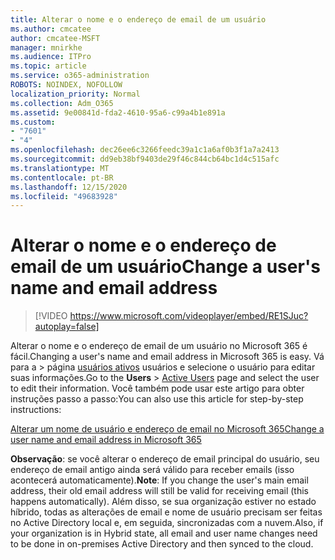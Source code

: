 ```yaml
---
title: Alterar o nome e o endereço de email de um usuário
ms.author: cmcatee
author: cmcatee-MSFT
manager: mnirkhe
ms.audience: ITPro
ms.topic: article
ms.service: o365-administration
ROBOTS: NOINDEX, NOFOLLOW
localization_priority: Normal
ms.collection: Adm_O365
ms.assetid: 9e00841d-fda2-4610-95a6-c99a4b1e891a
ms.custom:
- "7601"
- "4"
ms.openlocfilehash: dec26ee6c3266feedc39a1c1a6af0b3f1a7a2413
ms.sourcegitcommit: dd9eb38bf9403de29f46c844cb64bc1d4c515afc
ms.translationtype: MT
ms.contentlocale: pt-BR
ms.lasthandoff: 12/15/2020
ms.locfileid: "49683928"
---
```

# <a name="change-a-users-name-and-email-address"></a><span data-ttu-id="e974c-102">Alterar o nome e o endereço de email de um usuário</span><span class="sxs-lookup"><span data-stu-id="e974c-102">Change a user's name and email address</span></span>

> [!VIDEO https://www.microsoft.com/videoplayer/embed/RE1SJuc?autoplay=false]

<span data-ttu-id="e974c-103">Alterar o nome e o endereço de email de um usuário no Microsoft 365 é fácil.</span><span class="sxs-lookup"><span data-stu-id="e974c-103">Changing a user's name and email address in Microsoft 365 is easy.</span></span> <span data-ttu-id="e974c-104">Vá para a  \> página [usuários ativos](https://go.microsoft.com/fwlink/p/?linkid=834822) usuários e selecione o usuário para editar suas informações.</span><span class="sxs-lookup"><span data-stu-id="e974c-104">Go to the **Users** \> [Active Users](https://go.microsoft.com/fwlink/p/?linkid=834822) page and select the user to edit their information.</span></span> <span data-ttu-id="e974c-105">Você também pode usar este artigo para obter instruções passo a passo:</span><span class="sxs-lookup"><span data-stu-id="e974c-105">You can also use this article for step-by-step instructions:</span></span>
  
[<span data-ttu-id="e974c-106">Alterar um nome de usuário e endereço de email no Microsoft 365</span><span class="sxs-lookup"><span data-stu-id="e974c-106">Change a user name and email address in Microsoft 365</span></span>](https://docs.microsoft.com/microsoft-365/admin/add-users/change-a-user-name-and-email-address)
  
 <span data-ttu-id="e974c-107">**Observação**: se você alterar o endereço de email principal do usuário, seu endereço de email antigo ainda será válido para receber emails (isso acontecerá automaticamente).</span><span class="sxs-lookup"><span data-stu-id="e974c-107">**Note**: If you change the user's main email address, their old email address will still be valid for receiving email (this happens automatically).</span></span> <span data-ttu-id="e974c-108">Além disso, se sua organização estiver no estado híbrido, todas as alterações de email e nome de usuário precisam ser feitas no Active Directory local e, em seguida, sincronizadas com a nuvem.</span><span class="sxs-lookup"><span data-stu-id="e974c-108">Also, if your organization is in Hybrid state, all email and user name changes need to be done in on-premises Active Directory and then synced to the cloud.</span></span>